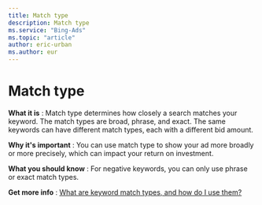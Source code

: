 ```yaml
---
title: Match type
description: Match type
ms.service: "Bing-Ads"
ms.topic: "article"
author: eric-urban
ms.author: eur
---
```


# Match type

**What it is** : Match type determines how closely a search matches your keyword. The match types are broad, phrase, and exact. The same keywords can have different match types, each with a different bid amount.

**Why it's important** : You can use match type to show your ad more broadly or more precisely, which can impact your return on investment.

**What you should know** : For negative keywords, you can only use phrase or exact match types.

**Get more info** : [What are keyword match types, and how do I use them?](../hlp_BA_CONC_MatchOptions.md)


